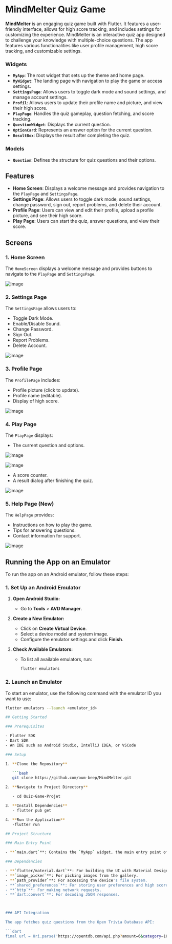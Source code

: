 # MindMelter Quiz Game

**MindMelter** is an engaging quiz game built with Flutter. It features a user-friendly interface, allows for high score tracking, and includes settings for customizing the experience.
MindMelter is an interactive quiz app designed to challenge your knowledge with multiple-choice questions. The app features various functionalities like user profile management, high score tracking, and customizable settings.

### Widgets

- **`MyApp`**: The root widget that sets up the theme and home page.
- **`MyWidget`**: The landing page with navigation to play the game or access settings.
- **`SettingsPage`**: Allows users to toggle dark mode and sound settings, and manage account settings.
- **`Profil`**: Allows users to update their profile name and picture, and view their high score.
- **`PlayPage`**: Handles the quiz gameplay, question fetching, and score tracking.
- **`QuestionWidget`**: Displays the current question.
- **`OptionCard`**: Represents an answer option for the current question.
- **`ResultBox`**: Displays the result after completing the quiz.

### Models

- **`Question`**: Defines the structure for quiz questions and their options.

## Features

- **Home Screen**: Displays a welcome message and provides navigation to the `PlayPage` and `SettingsPage`.
- **Settings Page**: Allows users to toggle dark mode, sound settings, change password, sign out, report problems, and delete their account.
- **Profile Page**: Users can view and edit their profile, upload a profile picture, and see their high score.
- **Play Page**: Users can start the quiz, answer questions, and view their score.


## Screens

### 1. Home Screen

The `HomeScreen` displays a welcome message and provides buttons to navigate to the `PlayPage` and `SettingsPage`.

![image](https://github.com/user-attachments/assets/eb6b879c-c709-4864-b73e-04c38527b77c)

### 2. Settings Page

The `SettingsPage` allows users to:
- Toggle Dark Mode.
- Enable/Disable Sound.
- Change Password.
- Sign Out.
- Report Problems.
- Delete Account.
  
![image](https://github.com/user-attachments/assets/e57ec1b9-c8dc-4e4e-afee-eac5757473b9)

### 3. Profile Page

The `ProfilePage` includes:
- Profile picture (click to update).
- Profile name (editable).
- Display of high score.
  
![image](https://github.com/user-attachments/assets/f64b3365-1a24-4205-9bee-56e6e054c6ec)

### 4. Play Page

The `PlayPage` displays:
- The current question and options.
  
![image](https://github.com/user-attachments/assets/42c477f3-4665-4d46-804f-2e2785a9eaf0)

![image](https://github.com/user-attachments/assets/6e30b2c7-81c4-465e-8105-ea488d51bf4d)

- A score counter.
- A result dialog after finishing the quiz.

![image](https://github.com/user-attachments/assets/48cdc529-982a-4487-9dbc-0d50dfb92bc2)

### 5. Help Page (New)

The `HelpPage` provides:
- Instructions on how to play the game.
- Tips for answering questions.
- Contact information for support.
  
![image](https://github.com/user-attachments/assets/05be2192-4398-4ef1-beab-d852f1a083df)

## Running the App on an Emulator

To run the app on an Android emulator, follow these steps:

### **1. Set Up an Android Emulator**

1. **Open Android Studio:**
   - Go to **Tools** > **AVD Manager**.

2. **Create a New Emulator:**
   - Click on **Create Virtual Device**.
   - Select a device model and system image.
   - Configure the emulator settings and click **Finish**.

3. **Check Available Emulators:**
   - To list all available emulators, run:
     ```bash
     flutter emulators
     ```

### **2. Launch an Emulator**

To start an emulator, use the following command with the emulator ID you want to use:

```bash
flutter emulators --launch <emulator_id>

## Getting Started

### Prerequisites

- Flutter SDK
- Dart SDK
- An IDE such as Android Studio, IntelliJ IDEA, or VSCode

### Setup

1. **Clone the Repository**

   ```bash
   git clone https://github.com/oum-beep/MindMelter.git

2. **Navigate to Project Directory**

   - cd Quiz-Game-Projet

3. **Install Dependencies**
   - flutter pub get

4. **Run the Application**
   -flutter run

## Project Structure

### Main Entry Point

- **`main.dart`**: Contains the `MyApp` widget, the main entry point of the application.

### Dependencies

- **`flutter/material.dart`**: For building the UI with Material Design components.
- **`image_picker`**: For picking images from the gallery.
- **`path_provider`**: For accessing the device's file system.
- **`shared_preferences`**: For storing user preferences and high scores.
- **`http`**: For making network requests.
- **`dart:convert`**: For decoding JSON responses.



### API Integration

The app fetches quiz questions from the Open Trivia Database API:

```dart
final url = Uri.parse('https://opentdb.com/api.php?amount=6&category=18&difficulty=easy&type=multiple');
